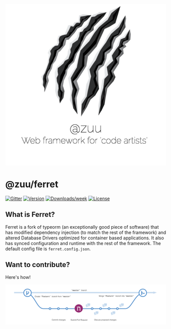 <div align="center">
  <a href="http://zuu.thevexis.me/">
    <img src="https://github.com/IAmTheVex/zuu/raw/master/assets/big_title.png">
  </a>
</div>

# @zuu/ferret

[![Gitter](https://img.shields.io/gitter/room/nwjs/nw.js.svg?style=for-the-badge)](https://gitter.im/zuu-framework/)
[![Version](https://img.shields.io/npm/v/@zuu/ferret.svg)](https://npmjs.org/package/@zuu/ferret)
[![Downloads/week](https://img.shields.io/npm/dw/@zuu/ferret.svg)](https://npmjs.org/package/@zuu/ferret)
[![License](https://img.shields.io/npm/l/@zuu/ferret.svg)](https://github.com/IAmTheVex/zuu/blob/master/package.json)

## What is Ferret?
Ferret is a fork of typeorm (an exceptionally good piece of software) that has modified dependency injection (to match the rest of the framework) and altered Database Drivers optimized for container based applications. It also has synced configuration and runtime with the rest of the framework. The default config file is `ferret.config.json`.

## Want to contribute?
Here's how!
<div align="center">
  <a href="https://github.com/IAmTheVex/zuu/blob/master/CONTRIBUTING.md">
    <img src="https://github.com/IAmTheVex/zuu/raw/master/assets/branching.png">
  </a>
</div>